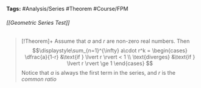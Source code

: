 **Tags:** #Analysis/Series #Theorem #Course/FPM 
###### [[Geometric Series Test]]
> [!Theorem]+
> Assume that $a$ and $r$ are non-zero real numbers. Then
> $$\displaystyle\sum_{n=1}^{\infty} a\cdot r^k = \begin{cases}
\dfrac{a}{1-r} &\text{if } \lvert r \rvert < 1 \\
\text{diverges} &\text{if } \lvert r \rvert \ge 1
\end{cases}
> $$
> Notice that $a$ is always the first term in the series, and $r$ is the *common ratio*